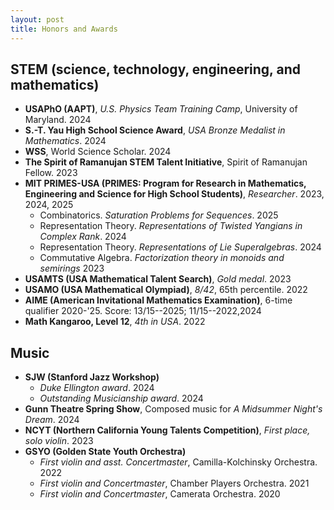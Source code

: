 ```yaml
---
layout: post
title: Honors and Awards
---
```


## STEM (science, technology, engineering, and mathematics)

- **USAPhO (AAPT)**, *U.S. Physics Team Training Camp*, University of Maryland. 2024
- **S.-T. Yau High School Science Award**, *USA Bronze Medalist in Mathematics*. 2024
- **WSS**, World Science Scholar. 2024
- **The Spirit of Ramanujan STEM Talent Initiative**, Spirit of Ramanujan Fellow. 2023
- **MIT PRIMES-USA (PRIMES: Program for Research in Mathematics, Engineering and Science for High School Students)**, *Researcher*. 2023, 2024, 2025
  - Combinatorics. *Saturation Problems for Sequences*. 2025
  - Representation Theory. *Representations of Twisted Yangians in Complex Rank*. 2024
  - Representation Theory. *Representations of Lie Superalgebras*. 2024
  - Commutative Algebra. *Factorization theory in monoids and semirings* 2023  
- **USAMTS (USA Mathematical Talent Search)**, *Gold medal*. 2023
- **USAMO (USA Mathematical Olympiad)**, *8/42*, 65th percentile. 2022
- **AIME (American Invitational Mathematics Examination)**, 6-time qualifier 2020-'25. Score: 13/15--2025; 11/15--2022,2024
- **Math Kangaroo, Level 12**, *4th in USA*. 2022


## Music

- **SJW (Stanford Jazz Workshop)**
  - *Duke Ellington award*. 2024
  - *Outstanding Musicianship award*. 2024
- **Gunn Theatre Spring Show**, Composed music for *A Midsummer Night's Dream*. 2024
- **NCYT (Northern California Young Talents Competition)**, *First place, solo violin*. 2023
- **GSYO (Golden State Youth Orchestra)**
  - *First violin and asst. Concertmaster*, Camilla-Kolchinsky Orchestra. 2022
  - *First violin and Concertmaster*, Chamber Players Orchestra. 2021
  - *First violin and Concertmaster*, Camerata Orchestra. 2020
